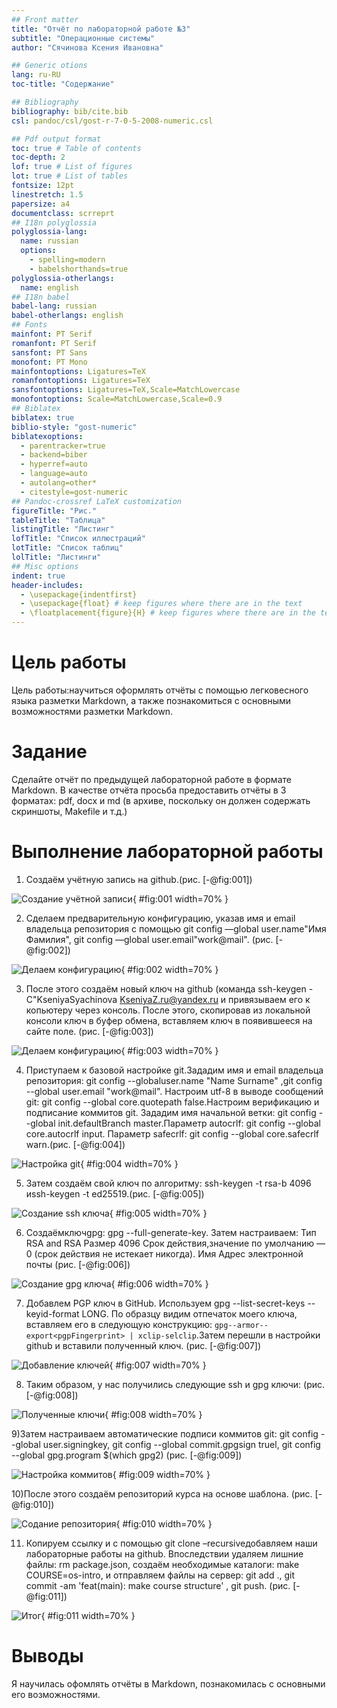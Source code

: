 ```yaml
---
## Front matter
title: "Отчёт по лабораторной работе №3"
subtitle: "Операционные системы"
author: "Сячинова Ксения Ивановна"

## Generic otions
lang: ru-RU
toc-title: "Содержание"

## Bibliography
bibliography: bib/cite.bib
csl: pandoc/csl/gost-r-7-0-5-2008-numeric.csl

## Pdf output format
toc: true # Table of contents
toc-depth: 2
lof: true # List of figures
lot: true # List of tables
fontsize: 12pt
linestretch: 1.5
papersize: a4
documentclass: scrreprt
## I18n polyglossia
polyglossia-lang:
  name: russian
  options:
	- spelling=modern
	- babelshorthands=true
polyglossia-otherlangs:
  name: english
## I18n babel
babel-lang: russian
babel-otherlangs: english
## Fonts
mainfont: PT Serif
romanfont: PT Serif
sansfont: PT Sans
monofont: PT Mono
mainfontoptions: Ligatures=TeX
romanfontoptions: Ligatures=TeX
sansfontoptions: Ligatures=TeX,Scale=MatchLowercase
monofontoptions: Scale=MatchLowercase,Scale=0.9
## Biblatex
biblatex: true
biblio-style: "gost-numeric"
biblatexoptions:
  - parentracker=true
  - backend=biber
  - hyperref=auto
  - language=auto
  - autolang=other*
  - citestyle=gost-numeric
## Pandoc-crossref LaTeX customization
figureTitle: "Рис."
tableTitle: "Таблица"
listingTitle: "Листинг"
lofTitle: "Список иллюстраций"
lotTitle: "Список таблиц"
lolTitle: "Листинги"
## Misc options
indent: true
header-includes:
  - \usepackage{indentfirst}
  - \usepackage{float} # keep figures where there are in the text
  - \floatplacement{figure}{H} # keep figures where there are in the text
---
```


# Цель работы

Цель работы:научиться оформлять отчёты с помощью легковесного языка разметки Markdown, а также познакомиться с основными возможностями разметки Markdown.

# Задание

Сделайте отчёт по предыдущей лабораторной работе в формате Markdown.
В качестве отчёта просьба предоставить отчёты в 3 форматах: pdf, docx и md (в архиве,
поскольку он должен содержать скриншоты, Makefile и т.д.)

# Выполнение лабораторной работы


1) Создаём учётную запись на github.(рис. [-@fig:001])

![Создание учётной записи](image/1.png){ #fig:001 width=70% }

2) Сделаем предварительную конфигурацию, указав имя и email владельца
репозитория с помощью git config —global user.name"Имя Фамилия", git
config —global user.email"work@mail". (рис. [-@fig:002])

![Делаем конфигурацию](image/2.png){ #fig:002 width=70% }

3) После этого создаём новый ключ на github (команда ssh-keygen -
C"KseniyaSyachinova <KseniyaZ.ru@yandex.ru> и привязываем его к
копьютеру через консоль. После этого, скопировав из локальной
консоли ключ в буфер обмена, вставляем ключ в появившееся на сайте
поле. (рис. [-@fig:003])

![Делаем конфигурацию](image/3.png){ #fig:003 width=70% }

4) Приступаем к базовой настройке git.Зададим имя и email владельца репозитория:  git config --globaluser.name "Name Surname" ,git config --global user.email "work@mail". Настроим utf-8 в выводе сообщений git: git config --global core.quotepath false.Настроим верификацию и подписание коммитов git. Зададим имя начальной ветки: git config --global init.defaultBranch master.Параметр autocrlf:  git config --global core.autocrlf input. Параметр safecrlf: git config --global core.safecrlf warn.(рис. [-@fig:004]) 

![Настройка git](image/4.png){ #fig:004 width=70% }

5) Затем создаём свой ключ по алгоритму:  ssh-keygen -t rsa-b 4096 иssh-keygen -t ed25519.(рис. [-@fig:005])

![Создание ssh ключа ](image/5.png){ #fig:005 width=70% }

6) Создаёмключgpg: gpg --full-generate-key. 
Затем настраиваем:
Тип RSA and RSA
Размер 4096
Срок действия,значение по умолчанию — 0 (срок действия не истекает никогда). 
Имя 
Адрес электронной почты (рис. [-@fig:006])

![Создание gpg ключа](image/6.png){ #fig:006 width=70% }

7) Добавлем PGP ключ в GitHub.  Используем gpg --list-secret-keys --keyid-format LONG. По образцу видим отпечаток моего ключа, вставляем его в следующую конструкцию: `gpg--armor--export<pgpFingerprint> | xclip-selclip`.Затем перешли в настройки github и вставили полученный ключ. (рис. [-@fig:007])

![Добавление ключей ](image/7.png){ #fig:007 width=70% }

8) Таким образом, у нас получились следующие ssh и gpg ключи: (рис. [-@fig:008])

![Полученные ключи](image/8.png){ #fig:008 width=70% }

9)Затем настраиваем автоматические подписи коммитов git: git config --global user.signingkey, git config --global commit.gpgsign truel, git config --global gpg.program $(which gpg2) (рис. [-@fig:009])

![Настройка коммитов](image/9.png){ #fig:009 width=70% }

10)После этого создаём репозиторий курса на основе шаблона. (рис. [-@fig:010])

![Содание репозитория](image/10.png){ #fig:010 width=70% }

11) Копируем ссылку и с помощью git clone –recursiveдобавляем наши лабораторные работы на github. Впоследствии удаляем лишние файлы:  rm package.json, создаём необходимые каталоги: make COURSE=os-intro, и отправляем файлы на сервер: git add .,  git commit -am 'feat(main): make course structure' , git push. (рис. [-@fig:011])

![Итог](image/11.png){ #fig:011 width=70% }

# Выводы

Я научилась офомлять отчёты в Markdown, познакомилась с основными его возможностями.
